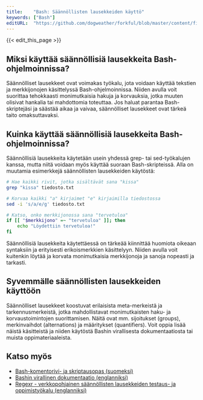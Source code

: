```yaml
---
title:    "Bash: Säännöllisten lausekkeiden käyttö"
keywords: ["Bash"]
editURL:  "https://github.com/dogweather/forkful/blob/master/content/fi/bash/using-regular-expressions.md"
---
```


{{< edit_this_page >}}

## Miksi käyttää säännöllisiä lausekkeita Bash-ohjelmoinnissa?

Säännölliset lausekkeet ovat voimakas työkalu, jota voidaan käyttää tekstien ja merkkijonojen käsittelyssä Bash-ohjelmoinnissa. Niiden avulla voit suorittaa tehokkaasti monimutkaisia hakuja ja korvauksia, jotka muuten olisivat hankalia tai mahdottomia toteuttaa. Jos haluat parantaa Bash-skriptejäsi ja säästää aikaa ja vaivaa, säännölliset lausekkeet ovat tärkeä taito omaksuttavaksi.

## Kuinka käyttää säännöllisiä lausekkeita Bash-ohjelmoinnissa?

Säännöllisiä lausekkeita käytetään usein yhdessä grep- tai sed-työkalujen kanssa, mutta niitä voidaan myös käyttää suoraan Bash-skripteissä. Alla on muutamia esimerkkejä säännöllisten lausekkeiden käytöstä:

```Bash
# Hae kaikki rivit, jotka sisältävät sana "kissa"
grep "kissa" tiedosto.txt

# Korvaa kaikki "a" kirjaimet "e" kirjaimilla tiedostossa
sed -i 's/a/e/g' tiedosto.txt

# Katso, onko merkkijonossa sana "tervetuloa"
if [[ "$merkkijono" =~ "tervetuloa" ]]; then
    echo "Löydettiin tervetuloa!"
fi
```

Säännöllisiä lausekkeita käytettäessä on tärkeää kiinnittää huomiota oikeaan syntaksiin ja erityisesti erikoismerkkien käsittelyyn. Niiden avulla voit kuitenkin löytää ja korvata monimutkaisia merkkijonoja ja sanoja nopeasti ja tarkasti.

## Syvemmälle säännöllisten lausekkeiden käyttöön

Säännölliset lausekkeet koostuvat erilaisista meta-merkeistä ja tarkennusmerkeistä, jotka mahdollistavat monimutkaisten haku- ja korvaustoimintojen suorittamisen. Näitä ovat mm. sijoitukset (groups), merkinvaihdot (alternations) ja määritykset (quantifiers). Voit oppia lisää näistä käsitteistä ja niiden käytöstä Bashin virallisesta dokumentaatiosta tai muista oppimateriaaleista.

## Katso myös

- [Bash-komentorivi- ja skriptausopas (suomeksi)](https://linux.fi/wiki/Bash-komentorivi-_ja_skriptausopas) 
- [Bashin virallinen dokumentaatio (englanniksi)](https://www.gnu.org/software/bash/manual/bash.html)
- [Regexr - verkkopohjainen säännöllisten lausekkeiden testaus- ja oppimistyökalu (englanniksi)](https://regexr.com/)